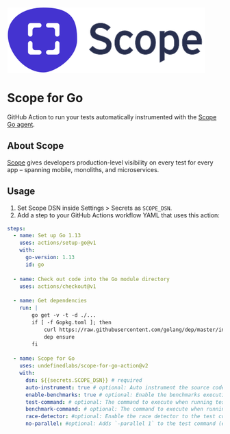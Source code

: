 ![logo](scope_logo.svg)

# Scope for Go

GitHub Action to run your tests automatically instrumented with the [Scope Go agent](https://docs.scope.dev/docs/go-installation).

## About Scope

[Scope](https://scope.dev) gives developers production-level visibility on every test for every app – spanning mobile, monoliths, and microservices.

## Usage

1. Set Scope DSN inside Settings > Secrets as `SCOPE_DSN`.
2. Add a step to your GitHub Actions workflow YAML that uses this action:

```yml
steps:
  - name: Set up Go 1.13
    uses: actions/setup-go@v1
    with:
      go-version: 1.13
      id: go

  - name: Check out code into the Go module directory
    uses: actions/checkout@v1

  - name: Get dependencies
    run: |
        go get -v -t -d ./...
        if [ -f Gopkg.toml ]; then
            curl https://raw.githubusercontent.com/golang/dep/master/install.sh | sh
            dep ensure
        fi

  - name: Scope for Go
    uses: undefinedlabs/scope-for-go-action@v2
    with:
      dsn: ${{secrets.SCOPE_DSN}} # required
      auto-instrument: true # optional: Auto instrument the source code with the scope agent
      enable-benchmarks: true # optional: Enable the benchmarks execution
      test-command: # optional: The command to execute when running tests
      benchmark-command: # optional: The command to execute when running benchmarks
      race-detector: #optional: Enable the race detector to the test command
      no-parallel: #optional: Adds `-parallel 1` to the test command (enables CodePath for `t.Parallel()` tests)
      
```